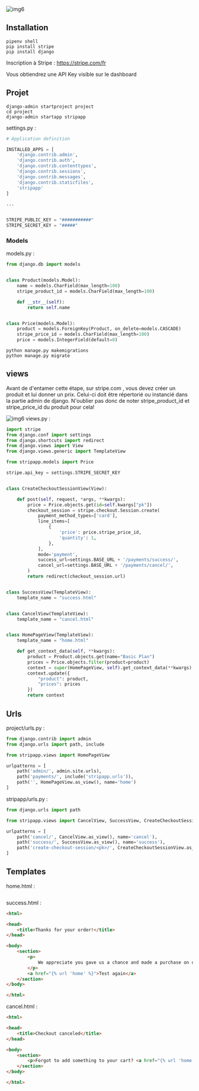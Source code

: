 ![img6](./images/django-stripe-social.png)
## Installation

```
pipenv shell
pip install stripe
pip install django
```
Inscription à Stripe : 
https://stripe.com/fr

Vous obtiendrez une API Key visible sur le dashboard

## Projet
```
django-admin startproject project
cd project
django-admin startapp stripapp
```

settings.py :
```py
# Application definition

INSTALLED_APPS = [
    'django.contrib.admin',
    'django.contrib.auth',
    'django.contrib.contenttypes',
    'django.contrib.sessions',
    'django.contrib.messages',
    'django.contrib.staticfiles',
    'stripapp'
]

...


STRIPE_PUBLIC_KEY = "###########"
STRIPE_SECRET_KEY = "#####" 
```

### Models
models.py : 
```py
from django.db import models


class Product(models.Model):
    name = models.CharField(max_length=100)
    stripe_product_id = models.CharField(max_length=100)

    def __str__(self):
        return self.name


class Price(models.Model):
    product = models.ForeignKey(Product, on_delete=models.CASCADE)
    stripe_price_id = models.CharField(max_length=100)
    price = models.IntegerField(default=0)
```

```
python manage.py makemigrations
python manage.py migrate
```

## views

Avant de d'entamer cette étape, sur stripe.com , vous devez créer un produit et lui donner un prix. Celui-ci doit être répertorié ou instancié dans la partie admin de django.
N'oublier pas donc de noter stripe_product_id et stripe_price_id du produit pour cela!

![img6](./images/stripe1.png)
views.py : 

```py
import stripe
from django.conf import settings
from django.shortcuts import redirect
from django.views import View
from django.views.generic import TemplateView

from stripapp.models import Price

stripe.api_key = settings.STRIPE_SECRET_KEY


class CreateCheckoutSessionView(View):

    def post(self, request, *args, **kwargs):
        price = Price.objects.get(id=self.kwargs["pk"])
        checkout_session = stripe.checkout.Session.create(
            payment_method_types=['card'],
            line_items=[
                {
                    'price': price.stripe_price_id,
                    'quantity': 1,
                },
            ],
            mode='payment',
            success_url=settings.BASE_URL + '/payments/success/',
            cancel_url=settings.BASE_URL + '/payments/cancel/',
        )
        return redirect(checkout_session.url)


class SuccessView(TemplateView):
    template_name = "success.html"


class CancelView(TemplateView):
    template_name = "cancel.html"


class HomePageView(TemplateView):
    template_name = "home.html"

    def get_context_data(self, **kwargs):
        product = Product.objects.get(name="Basic Plan")
        prices = Price.objects.filter(product=product)
        context = super(HomePageView, self).get_context_data(**kwargs)
        context.update({
            "product": product,
            "prices": prices
        })
        return context

```
## Urls 
project/urls.py :
```py
from django.contrib import admin
from django.urls import path, include

from stripapp.views import HomePageView

urlpatterns = [
    path('admin/', admin.site.urls),
    path('payments/', include('stripapp.urls')),
    path('', HomePageView.as_view(), name='home')
]

```

stripapp/urls.py : 
```py
from django.urls import path

from stripapp.views import CancelView, SuccessView, CreateCheckoutSessionView

urlpatterns = [
    path('cancel/', CancelView.as_view(), name='cancel'),
    path('success/', SuccessView.as_view(), name='success'),
    path('create-checkout-session/<pk>/', CreateCheckoutSessionView.as_view(), name='create-checkout-session')
]
```
## Templates

home.html :
```html

```

success.html :
```html
<html>

<head>
    <title>Thanks for your order!</title>
</head>

<body>
    <section>
        <p>
            We appreciate you gave us a chance and made a purchase on our website.
        </p>
        <a href="{% url 'home' %}">Test again</a>
    </section>
</body>

</html>
```

cancel.html : 
```html
<html>

<head>
    <title>Checkout canceled</title>
</head>

<body>
    <section>
        <p>Forgot to add something to your cart? <a href="{% url 'home' %}">Try again</a></p>
    </section>
</body>

</html>
```